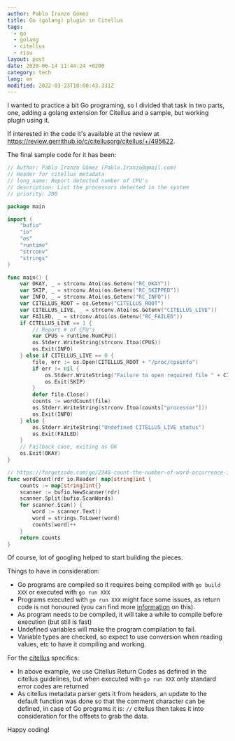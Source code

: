 ```yaml
---
author: Pablo Iranzo Gómez
title: Go (golang) plugin in Citellus
tags:
  - go
  - golang
  - citellus
  - risu
layout: post
date: 2020-06-14 11:44:24 +0200
category: tech
lang: en
modified: 2022-03-23T10:00:43.331Z
---
```


I wanted to practice a bit Go programing, so I divided that task in two parts, one, adding a golang extension for Citellus and a sample, but working plugin using it.

If interested in the code it's available at the review at <https://review.gerrithub.io/c/citellusorg/citellus/+/495622>.

The final sample code for it has been:

```go
// Author: Pablo Iranzo Gómez (Pablo.Iranzo@gmail.com)
// Header for citellus metadata
// long_name: Report detected number of CPU's
// description: List the processors detected in the system
// priority: 200

package main

import (
	"bufio"
	"io"
	"os"
	"runtime"
	"strconv"
	"strings"
)

func main() {
	var OKAY, _ = strconv.Atoi(os.Getenv("RC_OKAY"))
	var SKIP, _ = strconv.Atoi(os.Getenv("RC_SKIPPED"))
	var INFO, _ = strconv.Atoi(os.Getenv("RC_INFO"))
	var CITELLUS_ROOT = os.Getenv("CITELLUS_ROOT")
	var CITELLUS_LIVE, _ = strconv.Atoi(os.Getenv("CITELLUS_LIVE"))
	var FAILED, _ = strconv.Atoi(os.Getenv("RC_FAILED"))
	if CITELLUS_LIVE == 1 {
		// Report # of CPU's
		var CPUS = runtime.NumCPU()
		os.Stderr.WriteString(strconv.Itoa(CPUS))
		os.Exit(INFO)
	} else if CITELLUS_LIVE == 0 {
		file, err := os.Open(CITELLUS_ROOT + "/proc/cpuinfo")
		if err != nil {
			os.Stderr.WriteString("Failure to open required file " + CITELLUS_ROOT + "/proc/cpuinfo")
			os.Exit(SKIP)
		}
		defer file.Close()
		counts := wordCount(file)
		os.Stderr.WriteString(strconv.Itoa(counts["processor"]))
		os.Exit(INFO)
	} else {
		os.Stderr.WriteString("Undefined CITELLUS_LIVE status")
		os.Exit(FAILED)
	}
	// Failback case, exiting as OK
	os.Exit(OKAY)
}

// https://forgetcode.com/go/2348-count-the-number-of-word-occurrence-in-given-a-file
func wordCount(rdr io.Reader) map[string]int {
	counts := map[string]int{}
	scanner := bufio.NewScanner(rdr)
	scanner.Split(bufio.ScanWords)
	for scanner.Scan() {
		word := scanner.Text()
		word = strings.ToLower(word)
		counts[word]++
	}
	return counts
}
```

Of course, lot of googling helped to start building the pieces.

Things to have in consideration:

- Go programs are compiled so it requires being compiled with `go build XXX` or executed with `go run XXX`
- Programs executed with `go run XXX` might face some issues, as return code is not honoured (you can find more [information](https://github.com/golang/go/issues/13440) on this).
- As program needs to be compiled, it will take a while to compile before execution (but still is fast)
- Undefined variables will make the program compilation to fail.
- Variable types are checked, so expect to use conversion when reading values, etc to have it compiling and working.

For the [citellus]({tag}citellus) specifics:

- In above example, we use Citellus Return Codes as defined in the citellus guidelines, but when executed with `go run XXX` only standard error codes are returned
- As citellus metadata parser gets it from headers, an update to the default function was done so that the comment character can be defined, in case of Go programs it is: `//` citellus then takes it into consideration for the offsets to grab the data.

Happy coding!
